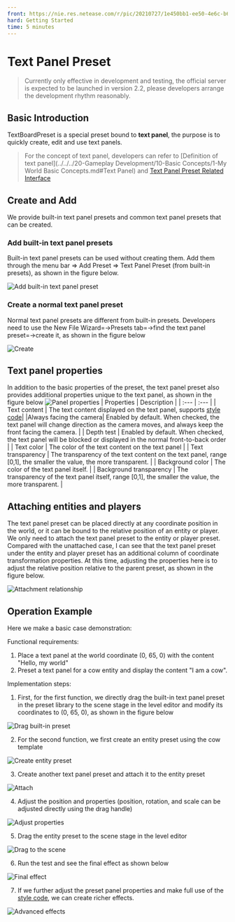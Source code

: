 ```yaml
--- 
front: https://nie.res.netease.com/r/pic/20210727/1e450bb1-ee50-4e6c-b614-7fbd6a00b4e7.png 
hard: Getting Started 
time: 5 minutes 
--- 
```

# Text Panel Preset 

> Currently only effective in development and testing, the official server is expected to be launched in version 2.2, please developers arrange the development rhythm reasonably. 

## Basic Introduction 

TextBoardPreset is a special preset bound to **text panel**, the purpose is to quickly create, edit and use text panels. 

> For the concept of text panel, developers can refer to [Definition of text panel](../../../20-Gameplay Development/10-Basic Concepts/1-My World Basic Concepts.md#Text Panel) and <a href="../../../../mcdocs/3-PresetAPI/Preset Object/Preset/Text Panel Object TextboardObject.html" rel="noopenner"> Text Panel Preset Related Interface </a> 

## Create and Add 
We provide built-in text panel presets and common text panel presets that can be created. 

### Add built-in text panel presets 
Built-in text panel presets can be used without creating them. Add them through the menu bar => Add Preset => Text Panel Preset (from built-in presets), as shown in the figure below. 

![Add built-in text panel preset](./images/addtextboard.png) 

### Create a normal text panel preset 

Normal text panel presets are different from built-in presets. Developers need to use the New File Wizard=→Presets tab=→find the text panel preset=→create it, as shown in the figure below 

![Create](./images/createtextboard.png) 

## Text panel properties 
In addition to the basic properties of the preset, the text panel preset also provides additional properties unique to the text panel, as shown in the figure below 
![Panel properties](./images/textboardattr.png) 
| Properties | Description | 
| :--- | :--- | 
| Text content | The text content displayed on the text panel, supports [style code](https://minecraft-zh.gamepedia.com/%E6%A0%B7%E5%BC%8F%E4%BB%A3%E7%A0%81)| 
|Always facing the camera| Enabled by default. When checked, the text panel will change direction as the camera moves, and always keep the front facing the camera. | 
| Depth test | Enabled by default. When checked, the text panel will be blocked or displayed in the normal front-to-back order | 
| Text color | The color of the text content on the text panel | 
| Text transparency | The transparency of the text content on the text panel, range [0,1], the smaller the value, the more transparent. | 
| Background color | The color of the text panel itself. | 
| Background transparency | The transparency of the text panel itself, range [0,1], the smaller the value, the more transparent. | 

## Attaching entities and players 
The text panel preset can be placed directly at any coordinate position in the world, or it can be bound to the relative position of an entity or player. We only need to attach the text panel preset to the entity or player preset. Compared with the unattached case, I can see that the text panel preset under the entity and player preset has an additional column of coordinate transformation properties. At this time, adjusting the properties here is to adjust the relative position relative to the parent preset, as shown in the figure below. 

![Attachment relationship](./images/textboardattached.png)


## Operation Example 
Here we make a basic case demonstration: 

Functional requirements: 
1. Place a text panel at the world coordinate (0, 65, 0) with the content "Hello, my world" 
2. Preset a text panel for a cow entity and display the content "I am a cow". 

Implementation steps: 
1. First, for the first function, we directly drag the built-in text panel preset in the preset library to the scene stage in the level editor and modify its coordinates to (0, 65, 0), as shown in the figure below 


![Drag built-in preset](./images/textboard_1.gif) 

2. For the second function, we first create an entity preset using the cow template 


![Create entity preset](./images/textboard_2.gif) 

3. Create another text panel preset and attach it to the entity preset 


![Attach](./images/textboard_3.gif) 

4. Adjust the position and properties (position, rotation, and scale can be adjusted directly using the drag handle) 


![Adjust properties](./images/textboard_4.gif) 

5. Drag the entity preset to the scene stage in the level editor 


![Drag to the scene](./images/textboard_5.gif) 

6. Run the test and see the final effect as shown below 

![Final effect](./images/textboard-6.png) 

7. If we further adjust the preset panel properties and make full use of the [style code](https://minecraft-zh.gamepedia.com/%E6%A0%B7%E5%BC%8F%E4%BB%A3%E7%A0%81), we can create richer effects. 

![Advanced effects](./images/textboard-7.png)